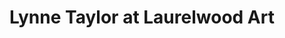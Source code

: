 ---
title: "Lynne Taylor at Laurelwood Art"
url: /gaston/lynne-taylor-at-laurelwood-art/
shop: frame
---